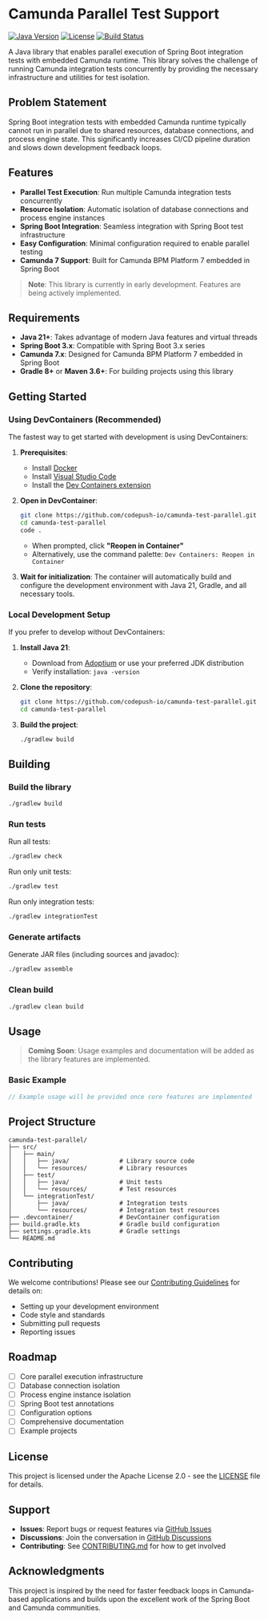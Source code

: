 # Camunda Parallel Test Support

[![Java Version](https://img.shields.io/badge/Java-21+-blue.svg)](https://adoptium.net/)
[![License](https://img.shields.io/badge/License-Apache%202.0-blue.svg)](LICENSE)
[![Build Status](https://img.shields.io/badge/build-passing-brightgreen.svg)](https://github.com/codepush-io/camunda-test-parallel)

A Java library that enables parallel execution of Spring Boot integration tests with embedded Camunda runtime. This library solves the challenge of running Camunda integration tests concurrently by providing the necessary infrastructure and utilities for test isolation.

## Problem Statement

Spring Boot integration tests with embedded Camunda runtime typically cannot run in parallel due to shared resources, database connections, and process engine state. This significantly increases CI/CD pipeline duration and slows down development feedback loops.

## Features

- **Parallel Test Execution**: Run multiple Camunda integration tests concurrently
- **Resource Isolation**: Automatic isolation of database connections and process engine instances
- **Spring Boot Integration**: Seamless integration with Spring Boot test infrastructure
- **Easy Configuration**: Minimal configuration required to enable parallel testing
- **Camunda 7 Support**: Built for Camunda BPM Platform 7 embedded in Spring Boot

> **Note**: This library is currently in early development. Features are being actively implemented.

## Requirements

- **Java 21+**: Takes advantage of modern Java features and virtual threads
- **Spring Boot 3.x**: Compatible with Spring Boot 3.x series
- **Camunda 7.x**: Designed for Camunda BPM Platform 7 embedded in Spring Boot
- **Gradle 8+** or **Maven 3.6+**: For building projects using this library

## Getting Started

### Using DevContainers (Recommended)

The fastest way to get started with development is using DevContainers:

1. **Prerequisites**:
   - Install [Docker](https://www.docker.com/products/docker-desktop)
   - Install [Visual Studio Code](https://code.visualstudio.com/)
   - Install the [Dev Containers extension](https://marketplace.visualstudio.com/items?itemName=ms-vscode-remote.remote-containers)

2. **Open in DevContainer**:
   ```bash
   git clone https://github.com/codepush-io/camunda-test-parallel.git
   cd camunda-test-parallel
   code .
   ```
   - When prompted, click **"Reopen in Container"**
   - Alternatively, use the command palette: `Dev Containers: Reopen in Container`

3. **Wait for initialization**: The container will automatically build and configure the development environment with Java 21, Gradle, and all necessary tools.

### Local Development Setup

If you prefer to develop without DevContainers:

1. **Install Java 21**:
   - Download from [Adoptium](https://adoptium.net/) or use your preferred JDK distribution
   - Verify installation: `java -version`

2. **Clone the repository**:
   ```bash
   git clone https://github.com/codepush-io/camunda-test-parallel.git
   cd camunda-test-parallel
   ```

3. **Build the project**:
   ```bash
   ./gradlew build
   ```

## Building

### Build the library

```bash
./gradlew build
```

### Run tests

Run all tests:
```bash
./gradlew check
```

Run only unit tests:
```bash
./gradlew test
```

Run only integration tests:
```bash
./gradlew integrationTest
```

### Generate artifacts

Generate JAR files (including sources and javadoc):
```bash
./gradlew assemble
```

### Clean build

```bash
./gradlew clean build
```

## Usage

> **Coming Soon**: Usage examples and documentation will be added as the library features are implemented.

### Basic Example

```java
// Example usage will be provided once core features are implemented
```

## Project Structure

```
camunda-test-parallel/
├── src/
│   ├── main/
│   │   ├── java/              # Library source code
│   │   └── resources/         # Library resources
│   ├── test/
│   │   ├── java/              # Unit tests
│   │   └── resources/         # Test resources
│   └── integrationTest/
│       ├── java/              # Integration tests
│       └── resources/         # Integration test resources
├── .devcontainer/             # DevContainer configuration
├── build.gradle.kts           # Gradle build configuration
├── settings.gradle.kts        # Gradle settings
└── README.md
```

## Contributing

We welcome contributions! Please see our [Contributing Guidelines](CONTRIBUTING.md) for details on:

- Setting up your development environment
- Code style and standards
- Submitting pull requests
- Reporting issues

## Roadmap

- [ ] Core parallel execution infrastructure
- [ ] Database connection isolation
- [ ] Process engine instance isolation
- [ ] Spring Boot test annotations
- [ ] Configuration options
- [ ] Comprehensive documentation
- [ ] Example projects

## License

This project is licensed under the Apache License 2.0 - see the [LICENSE](LICENSE) file for details.

## Support

- **Issues**: Report bugs or request features via [GitHub Issues](https://github.com/codepush-io/camunda-test-parallel/issues)
- **Discussions**: Join the conversation in [GitHub Discussions](https://github.com/codepush-io/camunda-test-parallel/discussions)
- **Contributing**: See [CONTRIBUTING.md](CONTRIBUTING.md) for how to get involved

## Acknowledgments

This project is inspired by the need for faster feedback loops in Camunda-based applications and builds upon the excellent work of the Spring Boot and Camunda communities.
